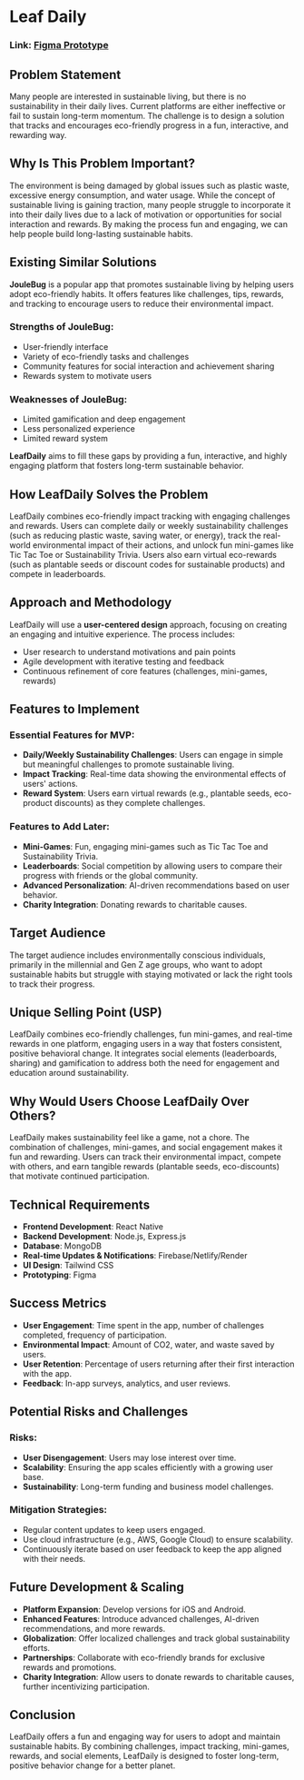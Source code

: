 # Leaf Daily   

### Link: [Figma Prototype](https://www.figma.com/design/rUVgdmJUXLelwqm0oFhEy0/Untitled?node-id=374-2383&t=hICjItB5EKPf9QeF-1)

## Problem Statement

Many people are interested in sustainable living, but there is no sustainability in their daily lives. Current platforms are either ineffective or fail to sustain long-term momentum. The challenge is to design a solution that tracks and encourages eco-friendly progress in a fun, interactive, and rewarding way.

## Why Is This Problem Important?

The environment is being damaged by global issues such as plastic waste, excessive energy consumption, and water usage. While the concept of sustainable living is gaining traction, many people struggle to incorporate it into their daily lives due to a lack of motivation or opportunities for social interaction and rewards. By making the process fun and engaging, we can help people build long-lasting sustainable habits.

## Existing Similar Solutions

**JouleBug** is a popular app that promotes sustainable living by helping users adopt eco-friendly habits. It offers features like challenges, tips, rewards, and tracking to encourage users to reduce their environmental impact.

### Strengths of JouleBug:
- User-friendly interface
- Variety of eco-friendly tasks and challenges
- Community features for social interaction and achievement sharing
- Rewards system to motivate users

### Weaknesses of JouleBug:
- Limited gamification and deep engagement
- Less personalized experience
- Limited reward system

**LeafDaily** aims to fill these gaps by providing a fun, interactive, and highly engaging platform that fosters long-term sustainable behavior.

## How LeafDaily Solves the Problem

LeafDaily combines eco-friendly impact tracking with engaging challenges and rewards. Users can complete daily or weekly sustainability challenges (such as reducing plastic waste, saving water, or energy), track the real-world environmental impact of their actions, and unlock fun mini-games like Tic Tac Toe or Sustainability Trivia. Users also earn virtual eco-rewards (such as plantable seeds or discount codes for sustainable products) and compete in leaderboards.

## Approach and Methodology

LeafDaily will use a **user-centered design** approach, focusing on creating an engaging and intuitive experience. The process includes:
- User research to understand motivations and pain points
- Agile development with iterative testing and feedback
- Continuous refinement of core features (challenges, mini-games, rewards)

## Features to Implement

### Essential Features for MVP:
- **Daily/Weekly Sustainability Challenges**: Users can engage in simple but meaningful challenges to promote sustainable living.
- **Impact Tracking**: Real-time data showing the environmental effects of users' actions.
- **Reward System**: Users earn virtual rewards (e.g., plantable seeds, eco-product discounts) as they complete challenges.

### Features to Add Later:
- **Mini-Games**: Fun, engaging mini-games such as Tic Tac Toe and Sustainability Trivia.
- **Leaderboards**: Social competition by allowing users to compare their progress with friends or the global community.
- **Advanced Personalization**: AI-driven recommendations based on user behavior.
- **Charity Integration**: Donating rewards to charitable causes.

## Target Audience

The target audience includes environmentally conscious individuals, primarily in the millennial and Gen Z age groups, who want to adopt sustainable habits but struggle with staying motivated or lack the right tools to track their progress.

## Unique Selling Point (USP)

LeafDaily combines eco-friendly challenges, fun mini-games, and real-time rewards in one platform, engaging users in a way that fosters consistent, positive behavioral change. It integrates social elements (leaderboards, sharing) and gamification to address both the need for engagement and education around sustainability.

## Why Would Users Choose LeafDaily Over Others?

LeafDaily makes sustainability feel like a game, not a chore. The combination of challenges, mini-games, and social engagement makes it fun and rewarding. Users can track their environmental impact, compete with others, and earn tangible rewards (plantable seeds, eco-discounts) that motivate continued participation.

## Technical Requirements

- **Frontend Development**: React Native
- **Backend Development**: Node.js, Express.js
- **Database**: MongoDB
- **Real-time Updates & Notifications**: Firebase/Netlify/Render
- **UI Design**: Tailwind CSS
- **Prototyping**: Figma

## Success Metrics

- **User Engagement**: Time spent in the app, number of challenges completed, frequency of participation.
- **Environmental Impact**: Amount of CO2, water, and waste saved by users.
- **User Retention**: Percentage of users returning after their first interaction with the app.
- **Feedback**: In-app surveys, analytics, and user reviews.

## Potential Risks and Challenges

### Risks:
- **User Disengagement**: Users may lose interest over time.
- **Scalability**: Ensuring the app scales efficiently with a growing user base.
- **Sustainability**: Long-term funding and business model challenges.

### Mitigation Strategies:
- Regular content updates to keep users engaged.
- Use cloud infrastructure (e.g., AWS, Google Cloud) to ensure scalability.
- Continuously iterate based on user feedback to keep the app aligned with their needs.

## Future Development & Scaling

- **Platform Expansion**: Develop versions for iOS and Android.
- **Enhanced Features**: Introduce advanced challenges, AI-driven recommendations, and more rewards.
- **Globalization**: Offer localized challenges and track global sustainability efforts.
- **Partnerships**: Collaborate with eco-friendly brands for exclusive rewards and promotions.
- **Charity Integration**: Allow users to donate rewards to charitable causes, further incentivizing participation.

## Conclusion

LeafDaily offers a fun and engaging way for users to adopt and maintain sustainable habits. By combining challenges, impact tracking, mini-games, rewards, and social elements, LeafDaily is designed to foster long-term, positive behavior change for a better planet.
